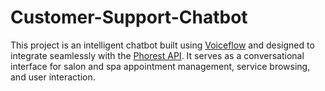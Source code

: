 # Customer-Support-Chatbot
This project is an intelligent chatbot built using [Voiceflow](https://www.voiceflow.com/) and designed to integrate seamlessly with the [Phorest API](https://phorest.com/). It serves as a conversational interface for salon and spa appointment management, service browsing, and user interaction.
